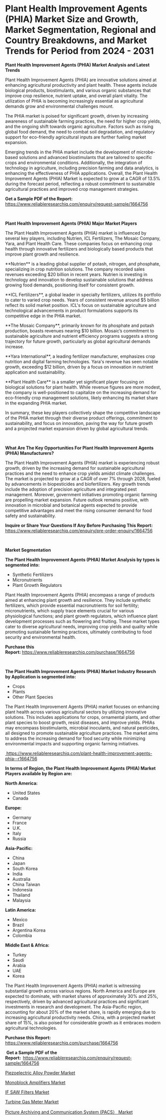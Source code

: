 <p><h1>Plant Health Improvement Agents (PHIA) Market Size and Growth, Market Segmentation, Regional and Country Breakdowns, and Market Trends for Period from 2024 -  2031</h1></p><p><strong>Plant Health Improvement Agents (PHIA) Market Analysis and Latest Trends</strong></p>
<p><p>Plant Health Improvement Agents (PHIA) are innovative solutions aimed at enhancing agricultural productivity and plant health. These agents include biological products, biostimulants, and various organic substances that improve crop resilience, nutrient uptake, and overall plant vitality. The utilization of PHIA is becoming increasingly essential as agricultural demands grow and environmental challenges mount.</p><p>The PHIA market is poised for significant growth, driven by increasing awareness of sustainable farming practices, the need for higher crop yields, and the ongoing shift towards organic agriculture. Factors such as rising global food demand, the need to combat soil degradation, and regulatory support for eco-friendly agricultural inputs are further fueling market expansion. </p><p>Emerging trends in the PHIA market include the development of microbe-based solutions and advanced biostimulants that are tailored to specific crops and environmental conditions. Additionally, the integration of technology in agriculture, including precision farming and data analytics, is enhancing the effectiveness of PHIA applications. Overall, the Plant Health Improvement Agents (PHIA) Market is expected to grow at a CAGR of 13.5% during the forecast period, reflecting a robust commitment to sustainable agricultural practices and improved crop management strategies.</p></p>
<p><strong>Get a Sample PDF of the Report:&nbsp;</strong> <a href="https://www.reliableresearchiq.com/enquiry/request-sample/1664756?utm_campaign=1124&utm_medium=2&utm_source=Github&utm_content=ia&utm_term=28092024&utm_id=plant-health-improvement-agents-phia">https://www.reliableresearchiq.com/enquiry/request-sample/1664756</a></p>
<p>&nbsp;</p>
<p><strong>Plant Health Improvement Agents (PHIA) Major Market Players</strong></p>
<p><p>The Plant Health Improvement Agents (PHIA) market is influenced by several key players, including Nutrien, ICL Fertilizers, The Mosaic Company, Yara, and Plant Health Care. These companies focus on enhancing crop health through innovative fertilizers and biologically based products that improve plant growth and resilience.</p><p>**Nutrien** is a leading global supplier of potash, nitrogen, and phosphate, specializing in crop nutrition solutions. The company recorded sales revenues exceeding $20 billion in recent years. Nutrien is investing in technology and innovation to develop sustainable solutions that address growing food demands, positioning itself for consistent growth.</p><p>**ICL Fertilizers**, a global leader in specialty fertilizers, utilizes its portfolio to cater to varied crop needs. Years of consistent revenue around $5 billion reflect its solid market position. ICL's focus on sustainable agriculture and technological advancements in product formulations supports its competitive edge in the PHIA market.</p><p>**The Mosaic Company**, primarily known for its phosphate and potash production, boasts revenues nearing $10 billion. Mosaic’s commitment to sustainable agriculture and nutrient efficiency programs suggests a strong trajectory for future growth, particularly as global agricultural demands increase.</p><p>**Yara International**, a leading fertilizer manufacturer, emphasizes crop nutrition and digital farming technologies. Yara's revenue has seen notable growth, exceeding $12 billion, driven by a focus on innovation in nutrient application and sustainability. </p><p>**Plant Health Care** is a smaller yet significant player focusing on biological solutions for plant health. While revenue figures are more modest, the company is well-positioned to capitalize on the increasing demand for eco-friendly crop management solutions, likely enhancing its market share in the expanding PHIA market.</p><p>In summary, these key players collectively shape the competitive landscape of the PHIA market through their diverse product offerings, commitment to sustainability, and focus on innovation, paving the way for future growth and a projected market expansion driven by global agricultural trends.</p></p>
<p>&nbsp;</p>
<p><strong>What Are The Key Opportunities For Plant Health Improvement Agents (PHIA) Manufacturers?</strong></p>
<p><p>The Plant Health Improvement Agents (PHIA) market is experiencing robust growth, driven by the increasing demand for sustainable agricultural practices and the need to enhance crop yields amidst climate challenges. The market is projected to grow at a CAGR of over 7% through 2028, fueled by advancements in biopesticides and biofertilizers. Key growth trends include the adoption of precision agriculture and integrated pest management. Moreover, government initiatives promoting organic farming are propelling market expansion. Future outlook remains positive, with innovation in microbial and botanical agents expected to provide competitive advantages and meet the rising consumer demand for food safety and sustainability.</p></p>
<p><strong>Inquire or Share Your Questions If Any Before Purchasing This Report:</strong> <a href="https://www.reliableresearchiq.com/enquiry/pre-order-enquiry/1664756?utm_campaign=1124&utm_medium=2&utm_source=Github&utm_content=ia&utm_term=28092024&utm_id=plant-health-improvement-agents-phia">https://www.reliableresearchiq.com/enquiry/pre-order-enquiry/1664756</a></p>
<p>&nbsp;</p>
<p><strong>Market Segmentation</strong></p>
<p><strong>The Plant Health Improvement Agents (PHIA) Market Analysis by types is segmented into:</strong></p>
<p><ul><li>Synthetic Fertilizers</li><li>Micronutrients</li><li>Plant Growth Regulators</li></ul></p>
<p><p>Plant Health Improvement Agents (PHIA) encompass a range of products aimed at enhancing plant growth and resilience. They include synthetic fertilizers, which provide essential macronutrients for soil fertility; micronutrients, which supply trace elements crucial for various physiological functions; and plant growth regulators, which influence plant development processes such as flowering and fruiting. These market types cater to diverse agricultural needs, improving crop yields and quality while promoting sustainable farming practices, ultimately contributing to food security and environmental health.</p></p>
<p><strong>Purchase this Report:&nbsp;</strong><a href="https://www.reliableresearchiq.com/purchase/1664756?utm_campaign=1124&utm_medium=2&utm_source=Github&utm_content=ia&utm_term=28092024&utm_id=plant-health-improvement-agents-phia">https://www.reliableresearchiq.com/purchase/1664756</a></p>
<p>&nbsp;</p>
<p><strong>The Plant Health Improvement Agents (PHIA) Market Industry Research by Application is segmented into:</strong></p>
<p><ul><li>Crops</li><li>Plants</li><li>Other Plant Species</li></ul></p>
<p><p>The Plant Health Improvement Agents (PHIA) market focuses on enhancing plant health across various agricultural sectors by utilizing innovative solutions. This includes applications for crops, ornamental plants, and other plant species to boost growth, resist diseases, and improve yields. PHIAs may encompass biostimulants, microbial inoculants, and natural pesticides, all designed to promote sustainable agriculture practices. The market aims to address the increasing demand for food security while minimizing environmental impacts and supporting organic farming initiatives.</p></p>
<p><a href="https://www.reliableresearchiq.com/plant-health-improvement-agents-phia--r1664756?utm_campaign=1124&utm_medium=2&utm_source=Github&utm_content=ia&utm_term=28092024&utm_id=plant-health-improvement-agents-phia">&nbsp;https://www.reliableresearchiq.com/plant-health-improvement-agents-phia--r1664756</a></p>
<p><strong>In terms of Region, the Plant Health Improvement Agents (PHIA) Market Players available by Region are:</strong></p>
<p>
    <p> <strong> North America: </strong>
        <ul>
            <li>United States</li>
            <li>Canada</li>
        </ul>
        </p> 
    <p> <strong> Europe: </strong>
        <ul>
            <li>Germany</li>
            <li>France</li>
            <li>U.K.</li>
            <li>Italy</li>
            <li>Russia</li>
        </ul>
        </p> 
    <p> <strong> Asia-Pacific: </strong>
        <ul>
            <li>China</li>
            <li>Japan</li>
            <li>South Korea</li>
            <li>India</li>
            <li>Australia</li>
            <li>China Taiwan</li>
            <li>Indonesia</li>
            <li>Thailand</li>
            <li>Malaysia</li>
        </ul>
        </p> 
    <p> <strong> Latin America: </strong>
        <ul>
            <li>Mexico</li>
            <li>Brazil</li>
            <li>Argentina Korea</li>
            <li>Colombia</li>
        </ul>
        </p> 
    <p> <strong> Middle East & Africa: </strong>
        <ul>
            <li>Turkey</li>
            <li>Saudi</li>
            <li>Arabia</li>
            <li>UAE</li>
            <li>Korea</li>
        </ul>
    </p>
    </p>
<p><p>The Plant Health Improvement Agents (PHIA) market is witnessing substantial growth across various regions. North America and Europe are expected to dominate, with market shares of approximately 30% and 25%, respectively, driven by advanced agricultural practices and significant investments in research and development. The Asia-Pacific region, accounting for about 20% of the market share, is rapidly emerging due to increasing agricultural productivity needs. China, with a projected market share of 15%, is also poised for considerable growth as it embraces modern agricultural technologies.</p></p>
<p><strong>Purchase this Report: </strong><a href="https://www.reliableresearchiq.com/purchase/1664756?utm_campaign=1124&utm_medium=2&utm_source=Github&utm_content=ia&utm_term=28092024&utm_id=plant-health-improvement-agents-phia">https://www.reliableresearchiq.com/purchase/1664756</a></p>
<p>&nbsp;<strong>Get a Sample PDF of the Report:&nbsp;&nbsp;</strong><a href="https://www.reliableresearchiq.com/enquiry/request-sample/1664756?utm_campaign=1124&utm_medium=2&utm_source=Github&utm_content=ia&utm_term=28092024&utm_id=plant-health-improvement-agents-phia">https://www.reliableresearchiq.com/enquiry/request-sample/1664756</a></p>
<p><strong></strong></p>
<p><p><a href="https://github.com/wwwkeltoum/Market-Research-Report-List-5/blob/main/piezoelectric-alloy-powder-market.md?utm_campaign=1124&utm_medium=2&utm_source=Github&utm_content=ia&utm_term=28092024&utm_id=plant-health-improvement-agents-phia">Piezoelectric Alloy Powder Market</a></p><p><a href="https://www.linkedin.com/pulse/what-growth-opportunities-challenges-monoblock-amplifiers-jicjf?utm_campaign=1124&utm_medium=2&utm_source=Github&utm_content=ia&utm_term=28092024&utm_id=plant-health-improvement-agents-phia">Monoblock Amplifiers Market</a></p><p><a href="https://issuu.com/reportprime-2/docs/if-saw-filters-market-size-2030.ppt_6e163beaf3ea36?utm_campaign=1124&utm_medium=2&utm_source=Github&utm_content=ia&utm_term=28092024&utm_id=plant-health-improvement-agents-phia">IF SAW Filters Market</a></p><p><a href="https://issuu.com/reportprime-2/docs/turbine-gas-meter-market-size-2030._2ece5f6dbe94f8?utm_campaign=1124&utm_medium=2&utm_source=Github&utm_content=ia&utm_term=28092024&utm_id=plant-health-improvement-agents-phia">Turbine Gas Meter Market</a></p><p><a href="https://github.com/MegiMusaj575/Market-Research-Report-List-1/blob/main/picture-archiving-and-communication-system-pacs-market.md?utm_campaign=1124&utm_medium=2&utm_source=Github&utm_content=ia&utm_term=28092024&utm_id=plant-health-improvement-agents-phia">Picture Archiving and Communication System (PACS） Market</a></p></p>